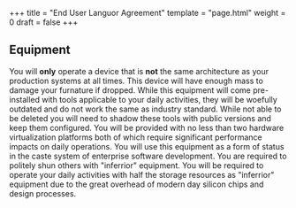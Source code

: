 +++
title = "End User Languor Agreement"
template = "page.html"
weight = 0
draft = false
+++

## Equipment
You will __only__ operate a device that is __not__ the same architecture as your production systems at all times. This device will have enough mass to damage your furnature if dropped. While this equipment will come pre-installed with tools applicable to your daily activities, they will be woefully outdated and do not work the same as industry standard. While not able to be deleted you will need to shadow these tools with public versions and keep them configured. You will be provided with no less than two hardware virtualization platforms both of which require significant performance impacts on daily operations. You will use this equipment as a form of status in the caste system of enterprise software development. You are required to politely shun others with "inferrior" equipment. You will be required to operate your daily activities with half the storage resources as "inferrior" equipment due to the great overhead of modern day silicon chips and design processes.
